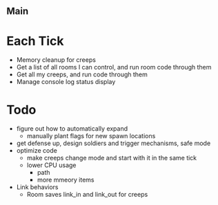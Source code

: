 ## Main 

# Each Tick
- Memory cleanup for creeps
- Get a list of all rooms I can control, and run room code through them
- Get all my creeps, and run code through them
- Manage console log status display

# Todo
- figure out how to automatically expand
    - manually plant flags for new spawn locations
- get defense up, design soldiers and trigger mechanisms, safe mode
- optimize code
    - make creeps change mode and start with it in the same tick
    - lower CPU usage
        - path
        - more mmeory items
- Link behaviors
    - Room saves link_in and link_out for creeps

